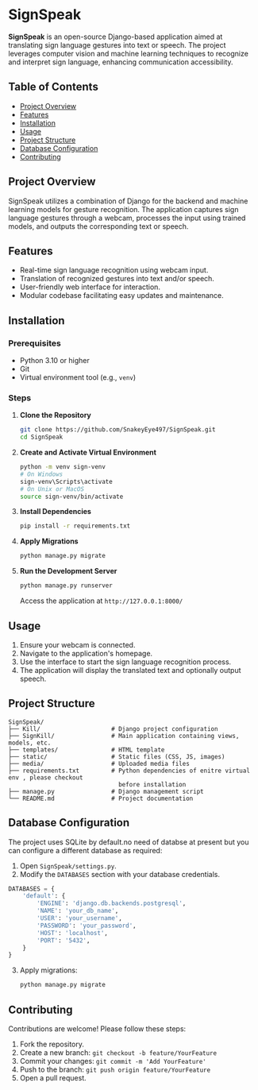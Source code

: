 
# SignSpeak

**SignSpeak** is an open-source Django-based application aimed at translating sign language gestures into text or speech. The project leverages computer vision and machine learning techniques to recognize and interpret sign language, enhancing communication accessibility.

## Table of Contents

- [Project Overview](#project-overview)
- [Features](#features)
- [Installation](#installation)
- [Usage](#usage)
- [Project Structure](#project-structure)
- [Database Configuration](#database-configuration)
- [Contributing](#contributing)


## Project Overview

SignSpeak utilizes a combination of Django for the backend and machine learning models for gesture recognition. The application captures sign language gestures through a webcam, processes the input using trained models, and outputs the corresponding text or speech.

## Features

- Real-time sign language recognition using webcam input.
- Translation of recognized gestures into text and/or speech.
- User-friendly web interface for interaction.
- Modular codebase facilitating easy updates and maintenance.

## Installation

### Prerequisites

- Python 3.10 or higher
- Git
- Virtual environment tool (e.g., `venv`)

### Steps

1. **Clone the Repository**

   ```bash
   git clone https://github.com/SnakeyEye497/SignSpeak.git
   cd SignSpeak
   ```

2. **Create and Activate Virtual Environment**

   ```bash
   python -m venv sign-venv
   # On Windows
   sign-venv\Scripts\activate
   # On Unix or MacOS
   source sign-venv/bin/activate
   ```

3. **Install Dependencies**

   ```bash
   pip install -r requirements.txt
   ```

4. **Apply Migrations**

   ```bash
   python manage.py migrate
   ```

5. **Run the Development Server**

   ```bash
   python manage.py runserver
   ```

   Access the application at `http://127.0.0.1:8000/`

## Usage

1. Ensure your webcam is connected.
2. Navigate to the application's homepage.
3. Use the interface to start the sign language recognition process.
4. The application will display the translated text and optionally output speech.

## Project Structure

```
SignSpeak/
├── Kill/                    # Django project configuration
├── SignKill/                # Main application containing views, models, etc.
├── templates/               # HTML template
├── static/                  # Static files (CSS, JS, images)
├── media/                   # Uploaded media files
├── requirements.txt         # Python dependencies of enitre virtual env , please checkout 
                               before installation 
├── manage.py                # Django management script
└── README.md                # Project documentation
```

## Database Configuration

The project uses SQLite by default.no need of databse at present but you can configure a different database as required:

1. Open `SignSpeak/settings.py`.
2. Modify the `DATABASES` section with your database credentials.

```python
DATABASES = {
    'default': {
        'ENGINE': 'django.db.backends.postgresql',
        'NAME': 'your_db_name',
        'USER': 'your_username',
        'PASSWORD': 'your_password',
        'HOST': 'localhost',
        'PORT': '5432',
    }
}
```

3. Apply migrations:

   ```bash
   python manage.py migrate
   ```

## Contributing

Contributions are welcome! Please follow these steps:

1. Fork the repository.
2. Create a new branch: `git checkout -b feature/YourFeature`
3. Commit your changes: `git commit -m 'Add YourFeature'`
4. Push to the branch: `git push origin feature/YourFeature`
5. Open a pull request.


